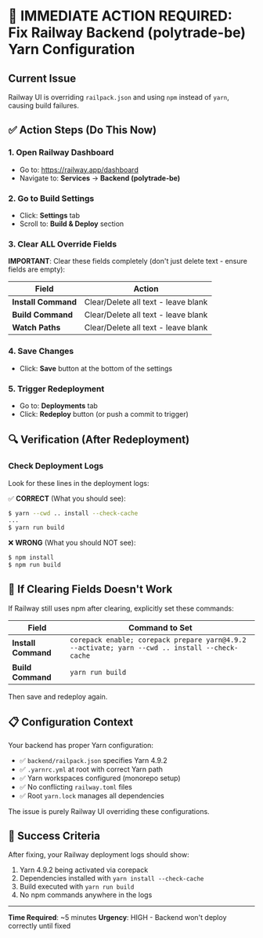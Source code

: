 # 🚨 IMMEDIATE ACTION REQUIRED: Fix Railway Backend (polytrade-be) Yarn Configuration

## Current Issue
Railway UI is overriding `railpack.json` and using `npm` instead of `yarn`, causing build failures.

## ✅ Action Steps (Do This Now)

### 1. Open Railway Dashboard
- Go to: https://railway.app/dashboard
- Navigate to: **Services** → **Backend (polytrade-be)**

### 2. Go to Build Settings
- Click: **Settings** tab
- Scroll to: **Build & Deploy** section

### 3. Clear ALL Override Fields
**IMPORTANT**: Clear these fields completely (don't just delete text - ensure fields are empty):

| Field | Action |
|-------|--------|
| **Install Command** | Clear/Delete all text - leave blank |
| **Build Command** | Clear/Delete all text - leave blank |
| **Watch Paths** | Clear/Delete all text - leave blank |

### 4. Save Changes
- Click: **Save** button at the bottom of the settings

### 5. Trigger Redeployment
- Go to: **Deployments** tab
- Click: **Redeploy** button (or push a commit to trigger)

## 🔍 Verification (After Redeployment)

### Check Deployment Logs
Look for these lines in the deployment logs:

✅ **CORRECT** (What you should see):
```bash
$ yarn --cwd .. install --check-cache
...
$ yarn run build
```

❌ **WRONG** (What you should NOT see):
```bash
$ npm install
$ npm run build
```

## 🚨 If Clearing Fields Doesn't Work

If Railway still uses npm after clearing, explicitly set these commands:

| Field | Command to Set |
|-------|----------------|
| **Install Command** | `corepack enable; corepack prepare yarn@4.9.2 --activate; yarn --cwd .. install --check-cache` |
| **Build Command** | `yarn run build` |

Then save and redeploy again.

## 📋 Configuration Context

Your backend has proper Yarn configuration:
- ✅ `backend/railpack.json` specifies Yarn 4.9.2
- ✅ `.yarnrc.yml` at root with correct Yarn path
- ✅ Yarn workspaces configured (monorepo setup)
- ✅ No conflicting `railway.toml` files
- ✅ Root `yarn.lock` manages all dependencies

The issue is purely Railway UI overriding these configurations.

## 🎯 Success Criteria

After fixing, your Railway deployment logs should show:
1. Yarn 4.9.2 being activated via corepack
2. Dependencies installed with `yarn install --check-cache`
3. Build executed with `yarn run build`
4. No npm commands anywhere in the logs

---

**Time Required**: ~5 minutes
**Urgency**: HIGH - Backend won't deploy correctly until fixed

